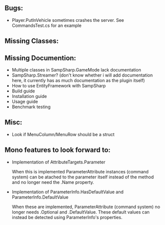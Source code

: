 Bugs:
------

* Player.PutInVehicle sometimes crashes the server. See CommandsTest.cs for an example


Missing Classes:
------

 

Missing Documention:
------

- Multiple classes in SampSharp.GameMode lack documentation
- SampSharp.Streamer? (don't know whether i will add documentation here, it currently has as much documentation as the plugin itself)
- How to use EntityFramework with SampSharp
- Build guide
- Installation guide
- Usage guide
- Benchmark testing

Misc:
------

* Look if MenuColumn/MenuRow should be a struct

Mono features to look forward to:
------

* Implementation of AttributeTargets.Parameter

   When this is implemented ParameterAttribute instances (command system) can be atached to the parameter itself instead of the method and no longer need the .Name property.

* Implementation of ParameterInfo.HasDefaultValue and ParameterInfo.DefaultValue

   When these are implemented, ParameterAttribute (command system) no longer needs .Optional and .DefaultValue. These default values can instead be detected using ParameterInfo's properties.
